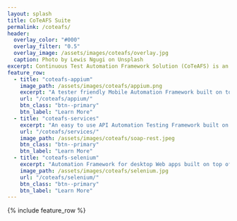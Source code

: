 ```yaml
---
layout: splash
title: CoTeAFS Suite
permalink: /coteafs/
header:
  overlay_color: "#000"
  overlay_filter: "0.5"
  overlay_image: /assets/images/coteafs/overlay.jpg
  caption: Photo by Lewis Ngugi on Unsplash
excerpt: Continuous Test Automation Framework Solution (CoTeAFS) is an easy to use one stop Framework solution targetting all platforms to ease the Automated Testing process.
feature_row:
  - title: "coteafs-appium"
    image_path: /assets/images/coteafs/appium.png
    excerpt: "A tester friendly Mobile Automation Framework built on top of Appium which supports testing web and native apps for Android, iOS and Windows real or emulator Mobiles and Tablets."
    url: "/coteafs/appium/"
    btn_class: "btn--primary"
    btn_label: "Learn More"
  - title: "coteafs-services"
    excerpt: "An easy to use API Automation Testing Framework built on top of Rest-Assured."
    url: "/coteafs/services/"
    image_path: /assets/images/coteafs/soap-rest.jpeg
    btn_class: "btn--primary"
    btn_label: "Learn More"
  - title: "coteafs-selenium"
    excerpt: "Automation Framework for desktop Web apps built on top of Selenium WebDriver."
    image_path: /assets/images/coteafs/selenium.jpg
    url: "/coteafs/selenium/"
    btn_class: "btn--primary"
    btn_label: "Learn More"
---
```


{% include feature_row %}
